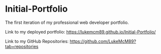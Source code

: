 # Initial-Portfolio
The first iteration of my professional web developer portfolio.

Link to my deployed portfolio: https://lukemcm89.github.io/Initial-Portfolio/

Link to my GitHub Repositories: https://github.com/LukeMcM89?tab=repositories
